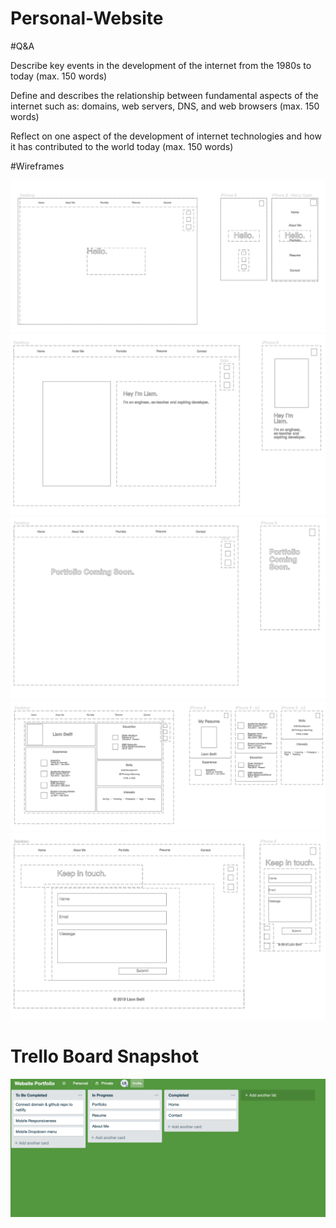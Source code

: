 # Personal-Website

#Q&A

Describe key events in the development of the internet from the 1980s to today (max. 150 words)







Define and describes the relationship between fundamental aspects of the internet such as: domains, web servers, DNS, and web browsers (max. 150 words)


Reflect on one aspect of the development of internet technologies and how it has contributed to the world today (max. 150 words)


#Wireframes

<img src="/wireframes/home.png" alt="home">

<img src="/wireframes/about-me.png" alt="about me">

<img src="/wireframes/portfolio.png" alt="portfolio">

<img src="/wireframes/resume.png" alt="resume">

<img src="/wireframes/contact.png" alt="contact">



# Trello Board Snapshot

<img src="/images/Trello-Board.png" alt="Trello Board"/>